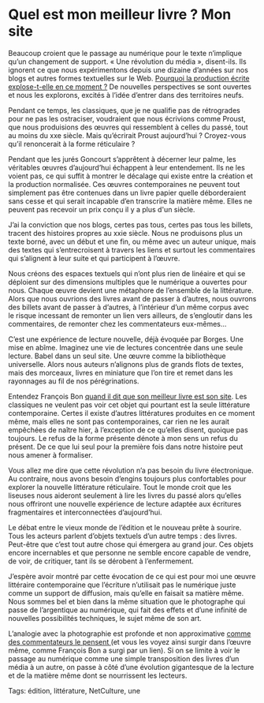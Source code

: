 # Quel est mon meilleur livre&nbsp;? Mon site

Beaucoup croient que le passage au numérique pour le texte n’implique qu’un changement de support. « Une révolution du média », disent-ils. Ils ignorent ce que nous expérimentons depuis une dizaine d’années sur nos blogs et autres formes textuelles sur le Web. [Pourquoi la production écrite explose-t-elle en ce moment ?](http://blog.tcrouzet.com/2009/10/28/de-la-civilisation-de-l%E2%80%99ecriture-a-celle-de-la-propulsion/) De nouvelles perspectives se sont ouvertes et nous les explorons, excités à l’idée d’entrer dans des territoires neufs.<span id="more-19587"></span>

Pendant ce temps, les classiques, que je ne qualifie pas de rétrogrades pour ne pas les ostraciser, voudraient que nous écrivions comme Proust, que nous produisions des œuvres qui ressemblent à celles du passé, tout au moins du xxe siècle. Mais qu’écrirait Proust aujourd’hui ? Croyez-vous qu’il renoncerait à la forme réticulaire ?

Pendant que les jurés Goncourt s’apprêtent à décerner leur palme, les véritables œuvres d’aujourd’hui échappent à leur entendement. Ils ne les voient pas, ce qui suffit à montrer le décalage qui existe entre la création et la production normalisée. Ces œuvres contemporaines ne peuvent tout simplement pas être contenues dans un livre papier quelle déborderaient sans cesse et qui serait incapable d’en transcrire la matière même. Elles ne peuvent pas recevoir un prix conçu il y a plus d'un siècle.

J’ai la conviction que nos blogs, certes pas tous, certes pas tous les billets, tracent des histoires propres au xxie siècle. Nous ne produisons plus un texte borné, avec un début et une fin, ou même avec un auteur unique, mais des textes qui s’entrecroisent à travers les liens et surtout les commentaires qui s’alignent à leur suite et qui participent à l’œuvre.

Nous créons des espaces textuels qui n’ont plus rien de linéaire et qui se déploient sur des dimensions multiples que le numérique a ouvertes pour nous. Chaque œuvre devient une métaphore de l’ensemble de la littérature. Alors que nous ouvrions des livres avant de passer à d’autres, nous ouvrons des billets avant de passer à d’autres, à l’intérieur d’un même corpus avec le risque incessant de remonter un lien vers ailleurs, de s’engloutir dans les commentaires, de remonter chez les commentateurs eux-mêmes…

C’est une expérience de lecture nouvelle, déjà évoquée par Borges. Une mise en abîme. Imaginez une vie de lectures concentrée dans une seule lecture. Babel dans un seul site. Une œuvre comme la bibliothèque universelle. Alors nous auteurs n’alignons plus de grands flots de textes, mais des morceaux, livres en miniature que l’on tire et remet dans les rayonnages au fil de nos pérégrinations.

Entendez François Bon [quand il dit que son meilleur livre est son site](http://www.tierslivre.net/spip/spip.php?article2277). Les classiques ne veulent pas voir cet objet qui pourtant est la seule littérature contemporaine. Certes il existe d’autres littératures produites en ce moment même, mais elles ne sont pas contemporaines, car rien ne les aurait empêchées de naître hier, à l’exception de ce qu’elles disent, quoique pas toujours. Le refus de la forme présente dénote à mon sens un refus du présent. De ce que lui seul pour la première fois dans notre histoire peut nous amener à formaliser.

Vous allez me dire que cette révolution n’a pas besoin du livre électronique. Au contraire, nous avons besoin d’engins toujours plus confortables pour explorer la nouvelle littérature réticulaire. Tout le monde croit que les liseuses nous aideront seulement à lire les livres du passé alors qu’elles nous offriront une nouvelle expérience de lecture adaptée aux écritures fragmentaires et interconnectées d’aujourd’hui.

Le débat entre le vieux monde de l’édition et le nouveau prête à sourire. Tous les acteurs parlent d’objets textuels d’un autre temps : des livres. Peut-être que c’est tout autre chose qui émergera au grand jour. Ces objets encore incernables et que personne ne semble encore capable de vendre, de voir, de critiquer, tant ils se dérobent à l’enfermement.

J’espère avoir montré par cette évocation de ce qui est pour moi une œuvre littéraire contemporaine que l’écriture n’utilisait pas le numérique juste comme un support de diffusion, mais qu’elle en faisait sa matière même. Nous sommes bel et bien dans la même situation que le photographe qui passe de l’argentique au numérique, qui fait des effets et d’une infinité de nouvelles possibilités techniques, le sujet même de son art.

L’analogie avec la photographie est profonde et non approximative [comme des commentateurs le pensent ](http://blog.tcrouzet.com/2010/10/07/edition-pour-les-nuls/#comment-82215) (et vous les voyez ainsi surgir dans l’œuvre même, comme François Bon a surgi par un lien). Si on se limite à voir le passage au numérique comme une simple transposition des livres d’un média à un autre, on passe à côté d’une évolution gigantesque de la lecture et de la matière même dont se nourrissent les lecteurs.

Tags: édition, littérature, NetCulture, une